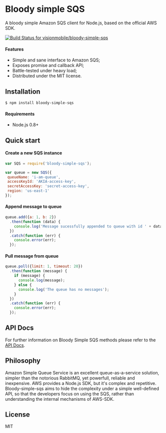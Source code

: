 # Bloody simple SQS

A bloody simple Amazon SQS client for Node.js, based on the official AWS SDK.

[ ![Build Status for visionmobile/bloody-simple-sqs](https://codeship.com/projects/e66d6350-aebb-0132-cc2e-72504bd694d9/status?branch=master)](https://codeship.com/projects/68954)

#### Features

* Simple and sane interface to Amazon SQS;
* Exposes promise and callback API;
* Battle-tested under heavy load;
* Distributed under the MIT license.

## Installation

```
$ npm install bloody-simple-sqs
```

#### Requirements

* Node.js 0.8+

## Quick start

#### Create a new SQS instance

```javascript
var SQS = require('bloody-simple-sqs');

var queue = new SQS({
 queueName: 'i-am-queue',
 accessKeyId: 'AKIA-access-key',
 secretAccessKey: 'secret-access-key',
 region: 'us-east-1'
});
```

#### Append message to queue

```javascript
queue.add({a: 1, b: 2})
  .then(function (data) {
    console.log('Message sucessfully appended to queue with id ' + data.id);
  })
  .catch(function (err) {
    console.error(err);
  });
```

#### Pull message from queue

```javascript
queue.poll({limit: 1, timeout: 20})
  .then(function (message) {
    if (message) {
      console.log(message);
    } else {
      console.log('The queue has no messages');
    }
  })
  .catch(function (err) {
    console.error(err);
  });
```

## API Docs

For further information on Bloody Simple SQS methods please refer to the [API Docs](https://github.com/jmike/bloody-simple-sqs/blob/master/docs/API.md).

## Philosophy

Amazon Simple Queue Service is an excellent queue-as-a-service solution, simpler than the notorious RabbitMQ, yet powerfull, reliable and inexpensive. AWS provides a Node.js SDK, but it's complex and repetitive. Bloody-simple-sqs aims to hide the complexity under a simple well-defined API, so that the developers focus on using the SQS, rather than understanding the internal mechanisms of AWS-SDK.

## License

MIT
